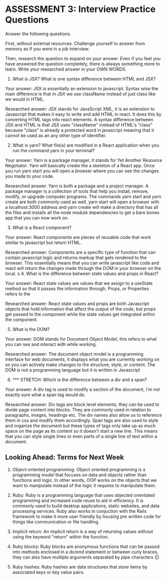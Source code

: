 # ASSESSMENT 3: Interview Practice Questions

Answer the following questions.

First, without external resources. Challenge yourself to answer from memory as if you were in a job interview.

Then, research the question to expand on your answer. Even if you feel you have answered the question completely, there is always something more to learn. Write your researched answer in your OWN WORDS.

1. What is JSX? What is one syntax difference between HTML and JSX?

Your answer: JSX is essentially an extension to javascript. Syntax wise the main difference is that in JSX we use className instead of just class like we would in HTML.

Researched answer: JSX stands for JavaScript XML, it is an extension to Javascript that makes it easy to write and add HTML in react. It does this by converting HTML tags into react elements. A syntax difference between JSX and HTML is that JSX uses "className" instead of HTML's "class" because "class" is already a protected word in javascript meaning that it cannot be used as an any other type of identifier. 

2. What is yarn? What file(s) are modified in a React application when you run the command yarn in your terminal?

Your answer: Yarn is a package manager, it stands for Yet Another Resource Negotiator. Yarn will basically create the a skeleton of a React app. Once you run yarn start you will open a browser where you can see the changes you made to your code. 

Researched answer: Yarn is both a package and a project manager. A package manager is a collection of tools that help you install, remove, modify, or upgrade computer programs. The commands yarn start and yarn create are both commonly used as well, yarn start will open a browser with a  localhost:3000 address and yarn create will make a directory that has all the files and installs all the node module dependencies to get a bare bones app that you can now work on.

3. What is a React component?

Your answer: React components are pieces of reusable code that work similar to javascript but return HTML. 

Researched answer: Components are a specific type of function that can contain javascript logic and returns markup that gets rendered to the browser. This essentially means that you can write javascript like code and react will return the changes made through the DOM in your browser on the local. 
s
4. What is the difference between state values and props in React?

Your answer: React state values are values that we assign to a useState method so that it passes the information through. Props, or Properties refers to the 

Researched answer: React state values and props are both Javascript objects that hold information that affect the output of the code, but props get passed to the component while the state values get integrated within the component. 

5. What is the DOM?

Your answer: DOM stands for Document Object Model, this refers to what you can see and interact with while working. 

Researched answer: The document object model is a programming interface for web documents, it displays what you are currently working on so you can actively make changes to the structure, style, or content. The DOM is not a programming language but it is written in Javascript

6. *** STRETCH: Which is the difference between a div and a span?

Your answer: A div tag is used to modify a section of the document, i'm not exactly sure what a span tag would do. 

Researched answer: Div tags are block level elements, they can be used to divide page content into blocks. They are commonly used in relation to paragraphs, images, headings etc. The div names also allow us to reference them in css and modify them accordingly. Span tags are also used to style and organize the document but these types of tags only take up as much space on the page as its content so it doesn't start a new line. This means that you can style single lines or even parts of a single line of text within a document.

## Looking Ahead: Terms for Next Week

1. Object-oriented programming: Object oriented programming is a programming model that focuses on data and objects rather than functions and logic. In other words, OOP works on the objects that we want to manipulate instead of the logic it requires to manipulate them. 

2. Ruby: Ruby is a programming language that uses objected orientated programming and increased code reuse to aid in efficiency. It is commonly used to build desktop applications, static websites, and data processing services. Ruby also works in conjuction with the Rails framework to make it more user friendly by housing pre written code for things like communication or file handling. 

3. Implicit return: An implicit return is a way of returning values without using the keyword "return" within the function. 

4. Ruby blocks: Ruby blocks are anonymous functions that can be passed into methods enclosed in a do/end statement or between curly braces, they can also have multiple arguments separated by pipe characters (|)

5. Ruby hashes: Ruby hashes are data structures that store items by associated keys or key value pairs.
